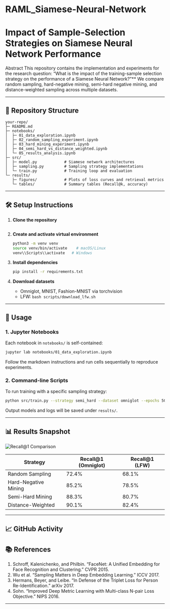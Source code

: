 # RAML_Siamese-Neural-Network
# Impact of Sample-Selection Strategies on Siamese Neural Network Performance

Abstract
This repository contains the implementation and experiments for the research question: “What is the impact of the training-sample selection strategy on the performance of a Siamese Neural Network?”** We compare random sampling, hard-negative mining, semi-hard negative mining, and distance-weighted sampling across multiple datasets.

---

## 📁 Repository Structure

```
your-repo/
├─ README.md
├─ notebooks/
│  ├─ 01_data_exploration.ipynb
│  ├─ 02_random_sampling_experiment.ipynb
│  ├─ 03_hard_mining_experiment.ipynb
│  ├─ 04_semi_hard_vs_distance_weighted.ipynb
│  └─ 05_results_analysis.ipynb
├─ src/
│  ├─ model.py            # Siamese network architectures
│  ├─ sampling.py         # Sampling strategy implementations
│  └─ train.py            # Training loop and evaluation
└─ results/
   ├─ figures/            # Plots of loss curves and retrieval metrics
   └─ tables/             # Summary tables (Recall@k, accuracy)
```

---

## 🛠️ Setup Instructions

1. **Clone the repository**

   ```bash
   ```
2. **Create and activate virtual environment**

   ```bash
   python3 -m venv venv
   source venv/bin/activate    # macOS/Linux
   venv\\Scripts\\activate   # Windows
   ```
3. **Install dependencies**

   ```bash
   pip install -r requirements.txt
   ```
4. **Download datasets**

   * Omniglot, MNIST, Fashion-MNIST via torchvision
   * LFW: `bash scripts/download_lfw.sh`

---

## 🚀 Usage

### 1. Jupyter Notebooks

Each notebook in `notebooks/` is self-contained:

```bash
jupyter lab notebooks/01_data_exploration.ipynb
```

Follow the markdown instructions and run cells sequentially to reproduce experiments.

### 2. Command-line Scripts

To run training with a specific sampling strategy:

```bash
python src/train.py --strategy semi_hard --dataset omniglot --epochs 50
```

Output models and logs will be saved under `results/`.

---

## 📊 Results Snapshot

![Recall@1 Comparison](results/figures/recall1_comparison.png)

| Strategy             | Recall\@1 (Omniglot) | Recall\@1 (LFW) |
| -------------------- | -------------------- | --------------- |
| Random Sampling      | 72.4%                | 68.1%           |
| Hard-Negative Mining | 85.2%                | 78.5%           |
| Semi-Hard Mining     | 88.3%                | 80.7%           |
| Distance-Weighted    | 90.1%                | 82.4%           |

---

## 📈 GitHub Activity


## 📚 References

1. Schroff, Kalenichenko, and Philbin. “FaceNet: A Unified Embedding for Face Recognition and Clustering.” CVPR 2015.
2. Wu et al. “Sampling Matters in Deep Embedding Learning.” ICCV 2017.
3. Hermans, Beyer, and Leibe. “In Defense of the Triplet Loss for Person Re-Identification.” arXiv 2017.
4. Sohn. “Improved Deep Metric Learning with Multi-class N-pair Loss Objective.” NIPS 2016.

---

